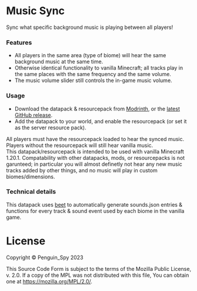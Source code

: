 # Music Sync
Sync what specific background music is playing between all players!  

### Features
- All players in the same area (type of biome) will hear the same background music at the same time.
- Otherwise identical functionality to vanilla Minecraft; all tracks play in the same places with the same frequency and the same volume.
- The music volume slider still controls the in-game music volume.

### Usage
- Download the datapack & resourcepack from [Modrinth](https://modrinth.com/mod/music_sync/version/latest), or the [latest GitHub release](https://github.com/Penguin-Spy/music_sync/releases/latest).
- Add the datapack to your world, and enable the resourcepack (or set it as the server resource pack).

All players must have the resourcepack loaded to hear the synced music. Players without the resourcepack will still hear vanilla music.  
This datapack/resourcepack is intended to be used with vanilla Minecraft 1.20.1. Compatability with other datapacks, mods, or resourcepacks is not garunteed; in particular you will almost definetly not hear any new music tracks added by other things, and no music will play in custom biomes/dimensions.

### Technical details
This datapack uses [beet](https://github.com/mcbeet/beet "The Minecraft pack development kit.") to automatically generate sounds.json entries & functions for every track & sound event used by each biome in the vanilla game.

# License
Copyright © Penguin_Spy 2023  

This Source Code Form is subject to the terms of the Mozilla Public
License, v. 2.0. If a copy of the MPL was not distributed with this
file, You can obtain one at https://mozilla.org/MPL/2.0/.

